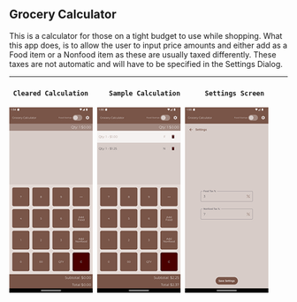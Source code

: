 ## Grocery Calculator

This is a calculator for those on a tight budget to use while shopping. What this app does, is to allow the user to input price amounts and either add as a Food item or a Nonfood item as these are usually taxed differently. These taxes are not automatic and will have to be specified in the Settings Dialog.

|`                     Cleared Calculation                      `|`                      Sample Calculation                      `|`                           Settings Screen                    `|
| :----------------------------------------------------------: | :----------------------------------------------------------: | :----------------------------------------------------------: |

<img src="screenshot_cleared.png" width="30%"/>&nbsp;&nbsp;<img src ="screenshot_smallCalculation.png" width="30%"/>&nbsp;&nbsp;<img src="screenshot_Settings.png" width="30%"/>
